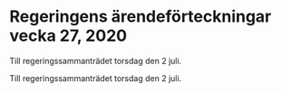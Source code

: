 # Regeringens ärendeförteckningar vecka 27, 2020

Till regeringssammanträdet torsdag den 2 juli.

Till regeringssammanträdet torsdag den 2 juli.
